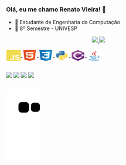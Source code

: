 ### Olá, eu me chamo Renato Vieira! 👋
<!--
**renatolhp07/renatolhp07** is a ✨ _special_ ✨ repository because its `README.md` (this file) appears on your GitHub profile.
Here are some ideas to get you started:-->
- 🔭 Estudante de Engenharia da Computação
- 🌱 8º Semestre - UNIVESP

<div align="center">
  <a href="https://github.com/renatolhp07">
  <img height="150em" src="https://github-readme-stats.vercel.app/api?username=renatolhp07&show_icons=true&theme=dark&include_all_commits=true&count_private=true"/>
  <img height="150em" src="https://github-readme-stats.vercel.app/api/top-langs/?username=renatolhp07&layout=compact&langs_count=7&theme=dark"/>
</div>
  <div style="display: inline_block"><br>
  <img align="center" alt="Icon-Js" height="30" width="40" src="https://raw.githubusercontent.com/devicons/devicon/master/icons/javascript/javascript-plain.svg">
    <img align="center" alt="Icon-HTML" height="30" width="40" src="https://raw.githubusercontent.com/devicons/devicon/master/icons/html5/html5-original.svg">
  <img align="center" alt="Icon-CSS" height="30" width="40" src="https://raw.githubusercontent.com/devicons/devicon/master/icons/css3/css3-original.svg">
  <img align="center" alt="Icon-Python" height="30" width="40" src="https://raw.githubusercontent.com/devicons/devicon/master/icons/python/python-original.svg">
  <img align="center" alt="Icon-Csharp" height="30" width="40" src="https://raw.githubusercontent.com/devicons/devicon/master/icons/csharp/csharp-original.svg">
  <img align="center" alt="Icon-Java" height="30" width="40" src="https://raw.githubusercontent.com/devicons/devicon/master/icons/java/java-original.svg">
    
##

<div>
  <a href = "mailto:renato.vieiralhp@gmail.com"><img src="https://img.shields.io/badge/-Gmail-%23333?style=for-the-badge&logo=gmail&logoColor=white" target="_blank"></a>
  <a href="https://www.linkedin.com/in/renatovsantos/" target="_blank"><img src="https://img.shields.io/badge/-LinkedIn-%230077B5?style=for-the-badge&logo=linkedin&logoColor=white" target="_blank"></a>
  <a href="https://wa.me/5511969791664"><img src="https://img.shields.io/badge/WhatsApp-25D366?style=for-the-badge&logo=whatsapp&logoColor=white" target="_blank"></a>
  <a href="https://t.me/renato_vieira07"><img src="https://img.shields.io/badge/Telegram-2CA5E0?style=for-the-badge&logo=telegram&logoColor=white" target="_blank"></a>   
    
##
  
 ![Snake animation](https://github.com/renatolhp07/renatolhp07/blob/output/github-contribution-grid-snake.svg)
 
</div>
